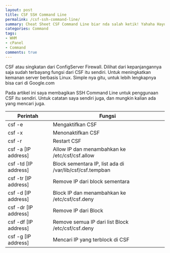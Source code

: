 ```yaml
---
layout: post
title: CSF SSH Command Line
permalink: /csf-ssh-command-line/
summary: Cheat Sheet CSF Command Line biar nda salah ketik! Yahaha Hayuk
categories: Command
tags: 
- WHM
- cPanel
- Command
comments: true
---
```


CSF atau singkatan dari ConfigServer Firewall. Dilihat dari kepanjangannya saja sudah terbayang fungsi dari CSF itu sendiri. Untuk meningkatkan kemanan server berbasis Linux. Simple nya gitu, untuk lebih lengkapnya bisa cari di Google.com

Pada artikel ini saya membagikan SSH Command Line untuk penggunaan CSF itu sendiri. Untuk catatan saya sendiri juga, dan mungkin kalian ada yang mencari juga.

| Perintah             | Fungsi                                                   |
|----------------------|----------------------------------------------------------|
| csf -e               | Mengaktifkan CSF                                         |
| csf -x               | Menonaktifkan CSF                                        |
| csf -r               | Restart CSF                                              |
| csf -a [IP address]  | Allow IP dan menambahkan ke /etc/csf/csf.allow           |
| csf -td [IP address] | Block sementara IP, list ada di /var/lib/csf/csf.tempban |
| csf -tr [IP address] | Remove IP dari block sementara                           |
| csf -d [IP address]  | Block IP dan menambahkan ke /etc/csf/csf.deny            |
| csf -dr [IP address] | Remove IP dari Block                                     |
| csf -df [IP address] | Remove semua IP dari list Block /etc/csf/csf.deny        |
| csf -g [IP address]  | Mencari IP yang terblock di CSF                          |